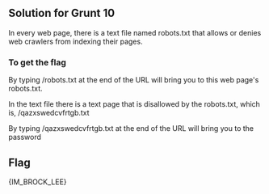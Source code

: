 ## Solution for Grunt 10 #

In every web page, there is a text file named robots.txt that allows or denies web crawlers from indexing their pages.

### To get the flag

By typing /robots.txt at the end of the URL will bring you to this web page's robots.txt.

In the text file there is a text page that is disallowed by the robots.txt, which is,
    /qazxswedcvfrtgb.txt

By typing /qazxswedcvfrtgb.txt at the end of the URL will bring you to the password

## Flag
{IM_BROCK_LEE}